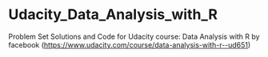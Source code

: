 # Udacity_Data_Analysis_with_R
Problem Set Solutions and Code for Udacity course: Data Analysis with R by facebook (https://www.udacity.com/course/data-analysis-with-r--ud651)
